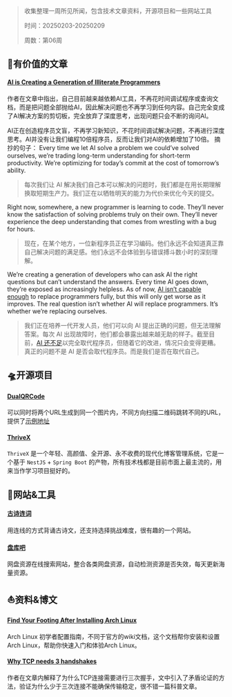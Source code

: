 >收集整理一周所见所闻，包含技术文章资料，开源项目和一些网站工具
>
>时间：20250203-20250209
>
>周数：第06周

## 📜有价值的文章

#### [AI is Creating a Generation of Illiterate Programmers](https://nmn.gl/blog/ai-illiterate-programmers)

作者在文章中指出，自己目前越来越依赖AI工具，不再花时间调试程序或查询文档，而是把问题全部抛给AI，因此解决问题也不再学习到任何内容。自己完全变成了AI解决方案的剪切板，完全放弃了深度思考，出现问题只会不断的询问AI。

AI正在创造程序员文盲，不再学习新知识，不花时间调试解决问题，不再进行深度思考。AI并没有让我们编程10倍程序员，反而让我们对AI的依赖增加了10倍。
摘抄的句子：
Every time we let AI solve a problem we could’ve solved ourselves, we’re trading long-term understanding for short-term productivity. We’re optimizing for today’s commit at the cost of tomorrow’s ability.  

>每次我们让 AI 解决我们自己本可以解决的问题时，我们都是在用长期理解换取短期生产力。我们正在以牺牲明天的能力为代价来优化今天的提交。

Right now, somewhere, a new programmer is learning to code. They’ll never know the satisfaction of solving problems truly on their own. They’ll never experience the deep understanding that comes from wrestling with a bug for hours.  

>现在，在某个地方，一位新程序员正在学习编码。他们永远不会知道真正靠自己解决问题的满足感。他们永远不会体验到与错误搏斗数小时的深刻理解。

We’re creating a generation of developers who can ask AI the right questions but can’t understand the answers. Every time AI goes down, they’re exposed as increasingly helpless. As of now, [AI isn’t capable enough](https://nmn.gl/blog/ai-midlevel-engineer) to replace programmers fully, but this will only get worse as it improves. The real question isn’t whether AI will replace programmers. It’s whether we’re replacing ourselves.  

>我们正在培养一代开发人员，他们可以向 AI 提出正确的问题，但无法理解答案。每次 AI 出现故障时，他们都会暴露出越来越无助的样子。截至目前，[AI 还不足](https://nmn.gl/blog/ai-midlevel-engineer)以完全取代程序员，但随着它的改进，情况只会变得更糟。真正的问题不是 AI 是否会取代程序员。而是我们是否在取代自己。

## 🛸开源项目

#### [DualQRCode](https://github.com/zacharyreese/DualQRCode)

可以同时将两个URL生成到同一个图片内，不同方向扫描二维码跳转不同的URL，提供了[示例地址](https://dualqrcode.com/)

#### [ThriveX](https://github.com/LiuYuYang01/ThriveX-Server)

`ThriveX` 是一个年轻、高颜值、全开源、永不收费的现代化博客管理系统，它是一个基于 `NestJS` + `Spring Boot` 的产物，所有技术栈都是目前市面上最主流的，用来当作学习项目挺好的。

## 🚀网站&工具

#### [古诗连词](https://poetrystrands.com/)

用连线的方式背诵古诗文，还支持选择挑战难度，很有趣的一个网站。

#### [盘库吧](https://panku8.com/)

网盘资源在线搜索网站，整合各类网盘资源，自动检测资源是否失效，每天更新海量资源。

## ⛵资料&博文

#### [Find Your Footing After Installing Arch Linux](https://ejmastnak.com/tutorials/arch/about/)

Arch Linux 初学者配置指南，不同于官方的wiki文档，这个文档帮你安装和设置Arch Linux，帮助你快速入门和体验Arch Linux。

#### [Why TCP needs 3 handshakes](https://www.pixelstech.net/article/1727412048-Why-TCP-needs-3-handshakes)

作者在文章内解释了为什么TCP连接需要进行三次握手，文中引入了矛盾论证的方法，验证为什么少于三次连接不能确保传输稳定，很不错一篇科普文章。